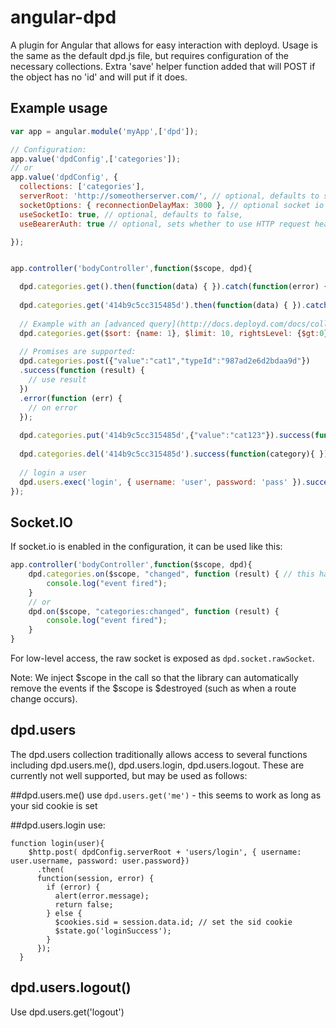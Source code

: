 angular-dpd
=================

A plugin for Angular that allows for easy interaction with deployd.
Usage is the same as the default dpd.js file, but requires configuration of the necessary collections.
Extra 'save' helper function added that will POST if the object has no 'id' and will put if it does.

Example usage
---------------------

```javascript
var app = angular.module('myApp',['dpd']);

// Configuration:
app.value('dpdConfig',['categories']);
// or
app.value('dpdConfig', { 
  collections: ['categories'], 
  serverRoot: 'http://someotherserver.com/', // optional, defaults to same server
  socketOptions: { reconnectionDelayMax: 3000 }, // optional socket io additional configuration
  useSocketIo: true, // optional, defaults to false,
  useBearerAuth: true // optional, sets whether to use HTTP request header auth instead of cookies, defaults to false

});


app.controller('bodyController',function($scope, dpd){

  dpd.categories.get().then(function(data) { }).catch(function(error) { });
	
  dpd.categories.get('414b9c5cc315485d').then(function(data) { }).catch(function(error) { });
	
  // Example with an [advanced query](http://docs.deployd.com/docs/collections/reference/querying-collections.md#s-Advanced%20Queries-2035):
  dpd.categories.get($sort: {name: 1}, $limit: 10, rightsLevel: {$gt:0}}.then(function(data) { });
	
  // Promises are supported:
  dpd.categories.post({"value":"cat1","typeId":"987ad2e6d2bdaa9d"})
  .success(function (result) {
    // use result
  })
  .error(function (err) {
    // on error
  });
	
  dpd.categories.put('414b9c5cc315485d',{"value":"cat123"}).success(function(category){ }).error(function(error) { });
	
  dpd.categories.del('414b9c5cc315485d').success(function(category){ });
  
  // login a user
  dpd.users.exec('login', { username: 'user', password: 'pass' }).success(function(session) { }).error(function(err) { });
});
```
	
Socket.IO
---------------------

If socket.io is enabled in the configuration, it can be used like this:

```javascript
app.controller('bodyController',function($scope, dpd){
	dpd.categories.on($scope, "changed", function (result) { // this handles "categories:changed"
		console.log("event fired");
	}
	// or
	dpd.on($scope, "categories:changed", function (result) {
		console.log("event fired");
	}
}
```

For low-level access, the raw socket is exposed as `dpd.socket.rawSocket`.

Note: We inject $scope in the call so that the library can automatically remove the events if the $scope is $destroyed (such as when a route change occurs).
	
dpd.users
---------------------
The dpd.users collection traditionally allows access to several functions including
dpd.users.me(), dpd.users.login, dpd.users.logout.  These are currently not well supported, but may be used as follows:

##dpd.users.me()
use ```dpd.users.get('me')``` - this seems to work as long as your sid cookie is set

##dpd.users.login
use:
```
function login(user){
    $http.post( dpdConfig.serverRoot + 'users/login', { username: user.username, password: user.password})
      .then(
      function(session, error) {
        if (error) {
          alert(error.message);
          return false;
        } else {
          $cookies.sid = session.data.id; // set the sid cookie
          $state.go('loginSuccess');
        }
      });
  }
```

## dpd.users.logout()
Use dpd.users.get('logout')
